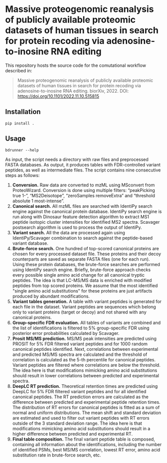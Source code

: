 # Massive proteogenomic reanalysis of publicly available proteomic datasets of human tissues in search for protein recoding via adenosine-to-inosine RNA editing

This repository hosts the source code for the comutational workflow described in:

> Massive proteogenomic reanalysis of publicly available proteomic datasets of human tissues in search for protein
> recoding via adenosine-to-inosine RNA editing. biorXiv, 2022. DOI: https://doi.org/10.1101/2022.11.10.515815

Installation
------------

```
pip install .
```

Usage
-----

```
bdrunner --help
```

As input, the script needs a directory with raw files and preprocessed FASTA databases.
As output, it produces tables with FDR-controlled variant peptides, as well as intermediate files.
The script contains nine consecutive steps as follows:

1. **Conversion.** Raw data are converted to mzML using MSconvert from ProteoWizard.
   Conversion is done using multiple filters: “peakPicking true 1-”, “MS2Deisotope”, “zeroSamples removeExtra” and “threshold absolute 1 most-intense”.
2. **Canonical search.** All mzML files are searched with IdentiPy search engine against the canonical protein database.
   IdentiPy search engine is run along with Dinosaur feature detection algorithm to extract MS1 peptide isotopic cluster intensities for identified MS2 spectra.
   Scavager postsearch algorithm is used to process the output of IdentiPy.
3. **Variant search.** All the data are processed again using IdentiPy/Scavager combination to search against the peptide-based variant database.
4. **Brute-force search.** One hundred of top-scored canonical proteins are chosen for every processed dataset file.
   These proteins and their decoy counterparts are saved as separate FASTA files (one for each run).
   Using these protein databases, the brute-force searches are performed using IdentiPy search engine.
   Briefly, brute-force approach checks every possible single amino acid change for all canonical tryptic peptides.
   The idea is that LC-MS/MS data is enriched with modified peptides from top scored proteins.
   We assume that the most identified "single amino acid substitutions" for these proteins are just artifacts produced by abundant modifications.
5. **Variant tables generation.** A table with variant peptides is generated for each file in the dataset.
   Variant peptides are sequences which belong only to variant proteins (target or decoy) and not shared with any canonical proteins.
6. **Group-specific FDR evaluation.** All tables of variants are combined and the list of identifications is filtered to 5% group-specific FDR
   using posterior error probabilities calculated by Scavager.
7. **Prosit MS/MS prediction.** MS/MS peak intensities are predicted using PROSIT for 5% FDR filtered variant peptides
   and for 1000 random canonical peptides identified. Next, correlations between experimental and predicted MS/MS spectra are calculated
   and the threshold of correlation is calculated as the 5-th percentile for canonical peptides.
   Variant peptides are filtered where correlations are below the threshold.
   The idea here is that modifications mimicking amino acid substitutions should result in lower correlations between predicted and experimental spectra.
8. **DeepLC RT prediction.** Theoretical retention times are predicted using DeepLC for 5% FDR filtered variant peptides
   and for all identified canonical peptides.
   The RT prediction errors are calculated as the difference between predicted and experimental peptide retention times.
   The distribution of RT errors for canonical peptides is fitted as a sum of normal and uniform distributions.
   The mean shift and standard deviation are estimated and used to filter out variant peptides with RT errors outside of the 3 standard deviation range.
   The idea here is that modifications mimicking amino acid substitutions should result in a higher difference between predicted and experimental RT.
9. **Final table composition.** The final variant peptide table is composed, containing all information about the identifications,
   including the number of identified PSMs, best MS/MS correlation, lowest RT error, amino acid substitution rate in brute-force search, etc.
